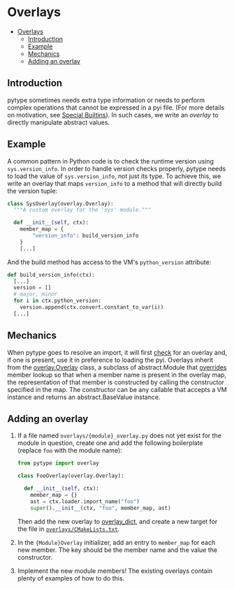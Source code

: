 # Overlays

<!--* freshness: { owner: 'rechen' reviewed: '2020-12-08' } *-->

<!--ts-->
   * [Overlays](#overlays)
      * [Introduction](#introduction)
      * [Example](#example)
      * [Mechanics](#mechanics)
      * [Adding an overlay](#adding-an-overlay)

<!-- Added by: rechen, at: 2021-11-19T12:52-08:00 -->

<!--te-->

## Introduction

pytype sometimes needs extra type information or needs to perform complex
operations that cannot be expressed in a pyi file. (For more details on
motivation, see [Special Builtins][special-builtins]). In such cases, we write
an *overlay* to directly manipulate abstract values.

## Example

A common pattern in Python code is to check the runtime version using
`sys.version_info`. In order to handle version checks properly, pytype needs to
load the value of `sys.version_info`, not just its type. To achieve this, we
write an overlay that maps `version_info` to a method that will directly build
the version tuple:

```python
class SysOverlay(overlay.Overlay):
  """A custom overlay for the 'sys' module."""

  def __init__(self, ctx):
    member_map = {
        "version_info": build_version_info
    }
    [...]
```

And the build method has access to the VM's `python_version` attribute:

```python
def build_version_info(ctx):
  [...]
  version = []
  # major, minor
  for i in ctx.python_version:
    version.append(ctx.convert.constant_to_var(i))
  [...]
```

## Mechanics

When pytype goes to resolve an import, it will first [check][overlay-check] for
an overlay and, if one is present, use it in preference to loading the pyi.
Overlays inherit from the [overlay.Overlay][overlay.Overlay] class, a subclass
of abstract.Module that [overrides][member-conversion] member lookup so that
when a member name is present in the overlay map, the representation of that
member is constructed by calling the constructor specified in the map. The
constructor can be any callable that accepts a VM instance and returns an
abstract.BaseValue instance.

## Adding an overlay

1.  If a file named `overlays/{module}_overlay.py` does not yet exist for the
    module in question, create one and add the following boilerplate (replace
    `foo` with the module name):

    ```python
    from pytype import overlay

    class FooOverlay(overlay.Overlay):

      def __init__(self, ctx):
        member_map = {}
        ast = ctx.loader.import_name("foo")
        super().__init__(ctx, "foo", member_map, ast)
    ```

    Then add the new overlay to [overlay_dict][overlay_dict], and create a new
    target for the file in [`overlays/CMakeLists.txt`][overlays-cmake].

1.  In the `{Module}Overlay` initializer, add an entry to `member_map` for each
    new member. The key should be the member name and the value the constructor.

1.  Implement the new module members! The existing overlays contain plenty of
    examples of how to do this.

[overlays-cmake]: https://github.com/google/pytype/blob/main/pytype/overlays/CMakeLists.txt

[member-conversion]: https://github.com/google/pytype/blob/2f2a1483751171421490c352f05955655ea572fa/pytype/overlay.py#L45

[overlay-check]: https://github.com/google/pytype/blob/2f2a1483751171421490c352f05955655ea572fa/pytype/vm.py#L1569-L1580

[overlay_dict]: https://github.com/google/pytype/blob/main/pytype/overlay_dict.py

[overlay.Overlay]: https://github.com/google/pytype/blob/2f2a1483751171421490c352f05955655ea572fa/pytype/overlay.py#L6

[special-builtins]: special_builtins.md
